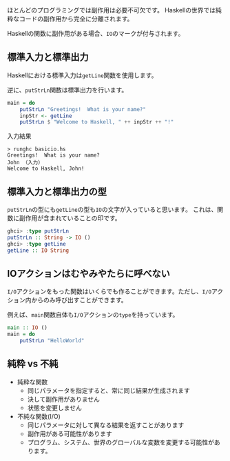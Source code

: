 


ほとんどのプログラミングでは副作用は必要不可欠です。
Haskellの世界では純粋なコードの副作用から完全に分離されます。

Haskellの関数に副作用がある場合、`IO`のマークが付与されます。


## 標準入力と標準出力

Haskellにおける標準入力は`getLine`関数を使用します。

逆に、`putStrLn`関数は標準出力を行います。

```hs
main = do
    putStrLn "Greetings!  What is your name?"
    inpStr <- getLine
    putStrLn $ "Welcome to Haskell, " ++ inpStr ++ "!"
```

入力結果

``` 
> runghc basicio.hs
Greetings!  What is your name?
John （入力）
Welcome to Haskell, John!
```

## 標準入力と標準出力の型

`putStrLn`の型にも`getLine`の型も`IO`の文字が入っていると思います。
これは、関数に副作用が含まれていることの印です。

```hs
ghci> :type putStrLn
putStrLn :: String -> IO ()
ghci> :type getLine
getLine :: IO String
```



## IOアクションはむやみやたらに呼べない

`I/O`アクションをもった関数はいくらでも作ることができます。ただし、`I/O`アクション内からのみ呼び出すことができます。

例えば、`main`関数自体も`I/O`アクションの`type`を持っています。

```hs
main :: IO ()
main = do
	putStrLn "HelloWorld"
```


## 純粋 vs 不純

- 純粋な関数
    - 同じパラメータを指定すると、常に同じ結果が生成されます
    - 決して副作用がありません
    - 状態を変更しません
- 不純な関数(I/O)
    - 同じパラメータに対して異なる結果を返すことがあります
    - 副作用がある可能性があります
    - プログラム、システム、世界のグローバルな変数を変更する可能性があります。














